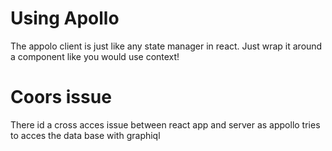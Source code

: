 # Using Apollo
The appolo client is just like any state manager in react. Just wrap it around
a component like you would use context!

# Coors issue
There id a cross acces issue between react app and server as appollo tries to acces the data base with graphiql
